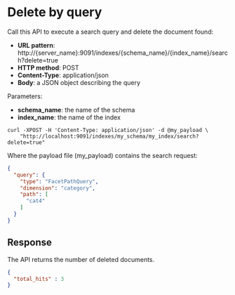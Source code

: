 # Delete by query

Call this API to execute a search query and delete the document found:

* **URL pattern**: http://{server_name}:9091/indexes/{schema_name}/{index_name}/search?delete=true
* **HTTP method**: POST
* **Content-Type**: application/json
* **Body**: a JSON object describing the query

Parameters:

* **schema_name**: the name of the schema
* **index_name**: the name of the index

```shell
curl -XPOST -H 'Content-Type: application/json' -d @my_payload \
    "http://localhost:9091/indexes/my_schema/my_index/search?delete=true"
```

Where the payload file (my_payload) contains the search request:

```json
{
  "query": {
    "type": "FacetPathQuery",
    "dimension": "category",
    "path": [
      "cat4"
    ]
  }
}
```

## Response

The API returns the number of deleted documents.

```json
{
  "total_hits" : 3
}
```
